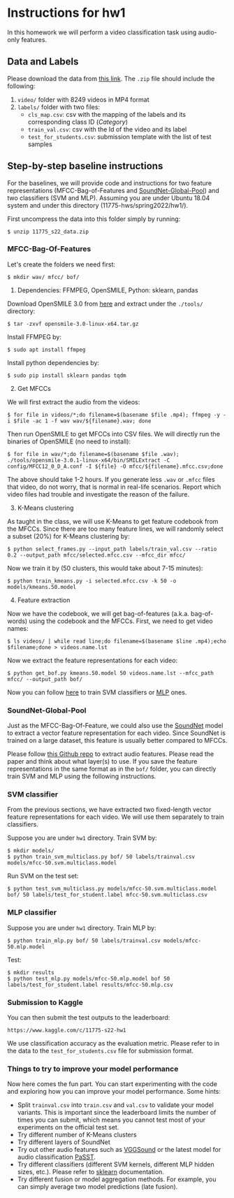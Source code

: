 # Instructions for hw1

In this homework we will perform a video classification task using audio-only features.

## Data and Labels

Please download the data from [this link](https://drive.google.com/file/d/1WEINPdvQ1ZUELxaXlhHcvoOjEML8gYYY/view?usp=sharing). The `.zip` file should include the following:
1. `video/` folder with 8249 videos in MP4 format
2. `labels/` folder with two files:
    - `cls_map.csv`: csv with the mapping of the labels and its corresponding class ID (*Category*)
    - `train_val.csv`: csv with the Id of the video and its label
    - `test_for_students.csv`: submission template with the list of test samples


## Step-by-step baseline instructions

For the baselines, we will provide code and instructions for two feature representations (MFCC-Bag-of-Features and [SoundNet-Global-Pool](https://arxiv.org/pdf/1610.09001.pdf)) and two classifiers (SVM and MLP). Assuming you are under Ubuntu 18.04 system and under this directory (11775-hws/spring2022/hw1/).

First uncompress the data into this folder simply by running:
```
$ unzip 11775_s22_data.zip
```

### MFCC-Bag-Of-Features

Let's create the folders we need first:
```
$ mkdir wav/ mfcc/ bof/
```

1. Dependencies: FFMPEG, OpenSMILE, Python: sklearn, pandas

Download OpenSMILE 3.0 from [here](https://github.com/audeering/opensmile/releases/download/v3.0.0/opensmile-3.0-linux-x64.tar.gz) and extract under the `./tools/` directory:
```
$ tar -zxvf opensmile-3.0-linux-x64.tar.gz
```

Install FFMPEG by:
```
$ sudo apt install ffmpeg
```

Install python dependencies by:
```
$ sudo pip install sklearn pandas tqdm
```

2. Get MFCCs

We will first extract the audio from the videos:

```
$ for file in videos/*;do filename=$(basename $file .mp4); ffmpeg -y -i $file -ac 1 -f wav wav/${filename}.wav; done
```
Then run OpenSMILE to get MFCCs into CSV files. We will directly run the binaries of OpenSMILE (no need to install):

```
$ for file in wav/*;do filename=$(basename $file .wav); ./tools/opensmile-3.0.1-linux-x64/bin/SMILExtract -C config/MFCC12_0_D_A.conf -I ${file} -O mfcc/${filename}.mfcc.csv;done
```

The above should take 1-2 hours. If you generate less `.wav` or `.mfcc` files that video, do not worry, that is normal in real-life scenarios. Report which video files had trouble and investigate the reason of the failure.

3. K-Means clustering

As taught in the class, we will use K-Means to get feature codebook from the MFCCs. Since there are too many feature lines, we will randomly select a subset (20%) for K-Means clustering by:
```
$ python select_frames.py --input_path labels/train_val.csv --ratio 0.2 --output_path mfcc/selected.mfcc.csv --mfcc_dir mfcc/
```

Now we train it by (50 clusters, this would take about 7-15 minutes):
```
$ python train_kmeans.py -i selected.mfcc.csv -k 50 -o models/kmeans.50.model
```

4. Feature extraction

Now we have the codebook, we will get bag-of-features (a.k.a. bag-of-words) using the codebook and the MFCCs. First, we need to get video names:
```
$ ls videos/ | while read line;do filename=$(basename $line .mp4);echo $filename;done > videos.name.lst
```


Now we extract the feature representations for each video:
```
$ python get_bof.py kmeans.50.model 50 videos.name.lst --mfcc_path mfcc/ --output_path bof/
```

Now you can follow [here](#svm-classifier) to train SVM classifiers or [MLP](#mlp-classifier) ones.


### SoundNet-Global-Pool

Just as the MFCC-Bag-Of-Feature, we could also use the [SoundNet](https://arxiv.org/pdf/1610.09001.pdf) model to extract a vector feature representation for each video. Since SoundNet is trained on a large dataset, this feature is usually better compared to MFCCs.

Please follow [this Github repo](https://github.com/salmedina/soundnet_pytorch) to extract audio features. Please read the paper and think about what layer(s) to use. If you save the feature representations in the same format as in the `bof/` folder, you can directly train SVM and MLP using the following instructions.


### SVM classifier

From the previous sections, we have extracted two fixed-length vector feature representations for each video. We will use them separately to train classifiers.

Suppose you are under `hw1` directory. Train SVM by:
```
$ mkdir models/
$ python train_svm_multiclass.py bof/ 50 labels/trainval.csv models/mfcc-50.svm.multiclass.model
```

Run SVM on the test set:
```
$ python test_svm_multiclass.py models/mfcc-50.svm.multiclass.model bof/ 50 labels/test_for_student.label mfcc-50.svm.multiclass.csv
```


### MLP classifier

Suppose you are under `hw1` directory. Train MLP by:
```
$ python train_mlp.py bof/ 50 labels/trainval.csv models/mfcc-50.mlp.model
```

Test:
```
$ mkdir results
$ python test_mlp.py models/mfcc-50.mlp.model bof 50 labels/test_for_student.label results/mfcc-50.mlp.csv
```


### Submission to Kaggle

You can then submit the test outputs to the leaderboard:
```
https://www.kaggle.com/c/11775-s22-hw1
```
We use classification accuracy as the evaluation metric. Please refer to in the data to the `test_for_students.csv` file for submission format.


### Things to try to improve your model performance

Now here comes the fun part. You can start experimenting with the code and exploring how you can improve your model performance. Some hints:

+ Split `trainval.csv` into `train.csv` and `val.csv` to validate your model variants. This is important since the leaderboard limits the number of times you can submit, which means you cannot test most of your experiments on the official test set.
+ Try different number of K-Means clusters
+ Try different layers of SoundNet
+ Try out other audio features such as [VGGSound](https://github.com/hche11/VGGSound) or the latest model for audio classification [PaSST](https://github.com/kkoutini/passt).
+ Try different classifiers (different SVM kernels, different MLP hidden sizes, etc.). Please refer to [sklearn](https://scikit-learn.org/stable/modules/generated/sklearn.neural_network.MLPClassifier.html#sklearn.neural_network.MLPClassifier) documentation.
+ Try different fusion or model aggregation methods. For example, you can simply average two model predictions (late fusion).

